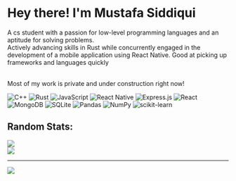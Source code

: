 # Hey there! I'm Mustafa Siddiqui
A cs student with a passion for low-level programming languages and an aptitude for solving problems. <br>Actively advancing skills in Rust while concurrently engaged in the development of a mobile application using React Native. Good at picking up frameworks and languages quickly<br>

<br> Most of my work is private and under construction right now!

![C++](https://img.shields.io/badge/c++-%2300599C.svg?style=flat-square&logo=c%2B%2B&logoColor=white) ![Rust](https://img.shields.io/badge/rust-%23000000.svg?style=flat-square&logo=rust&logoColor=white) ![JavaScript](https://img.shields.io/badge/javascript-%23323330.svg?style=flat-square&logo=javascript&logoColor=%23F7DF1E) ![React Native](https://img.shields.io/badge/react_native-%2320232a.svg?style=flat-square&logo=react&logoColor=%2361DAFB) ![Express.js](https://img.shields.io/badge/express.js-%23404d59.svg?style=flat-square&logo=express&logoColor=%2361DAFB) ![React](https://img.shields.io/badge/react-%2320232a.svg?style=flat-square&logo=react&logoColor=%2361DAFB) ![MongoDB](https://img.shields.io/badge/MongoDB-%234ea94b.svg?style=flat-square&logo=mongodb&logoColor=white) ![SQLite](https://img.shields.io/badge/sqlite-%2307405e.svg?style=flat-square&logo=sqlite&logoColor=white) ![Pandas](https://img.shields.io/badge/pandas-%23150458.svg?style=flat-square&logo=pandas&logoColor=white) ![NumPy](https://img.shields.io/badge/numpy-%23013243.svg?style=flat-square&logo=numpy&logoColor=white) ![scikit-learn](https://img.shields.io/badge/scikit--learn-%23F7931E.svg?style=flat-square&logo=scikit-learn&logoColor=white)
## Random Stats:
![](https://github-readme-streak-stats.herokuapp.com/?user=Mush1e&theme=vue-dark&hide_border=true)<br/>
![](https://github-readme-stats.vercel.app/api/top-langs/?username=Mush1e&theme=vue-dark&hide_border=true&include_all_commits=true&count_private=true&layout=compact)

---
[![](https://visitcount.itsvg.in/api?id=Mush1e&icon=0&color=0)](https://visitcount.itsvg.in)

